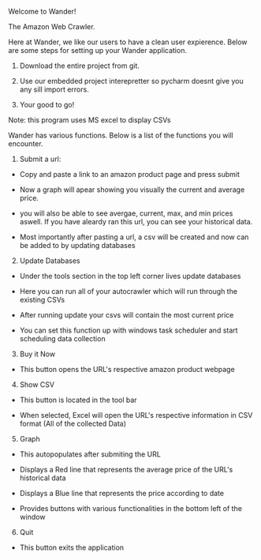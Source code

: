  

  Welcome to Wander!

The Amazon Web Crawler. 

Here at Wander, we like our users to have a clean user expierence. Below are some steps for setting up your Wander application.



1. Download the entire project from git. 

2. Use our embedded project interepretter so pycharm doesnt give you any sill import errors. 

3. Your good to go!

  Note: this program uses MS excel to display CSVs



Wander has various functions. Below is a list of the functions you will encounter. 



1. Submit a url:

  - Copy and paste a link to an amazon product page and press submit

  - Now a graph will apear showing you visually the current and average price.

  - you will also be able to see avergae, current, max, and min prices aswell. If you have aleardy ran this url, you can see your historical data.

  - Most importantly after pasting a url, a csv will be created and now can be added to by updating databases 

2. Update Databases

  - Under the tools section in the top left corner lives update databases

  - Here you can run all of your autocrawler which will run through the existing CSVs

  - After running update your csvs will contain the most current price

  - You can set this function up with windows task scheduler and start scheduling data collection

3. Buy it Now

  - This button opens the URL's respective amazon product webpage 

4. Show CSV

  - This button is located in the tool bar

  - When selected, Excel will open the URL's respective information in CSV format (All of the collected Data)  

5. Graph

  - This autopopulates after submiting the URL

  - Displays a Red line that represents the average price of the URL's historical data

  - Displays a Blue line that represents the price according to date

  - Provides buttons with various functionalities in the bottom left of the window

6. Quit

  - This button exits the application 
